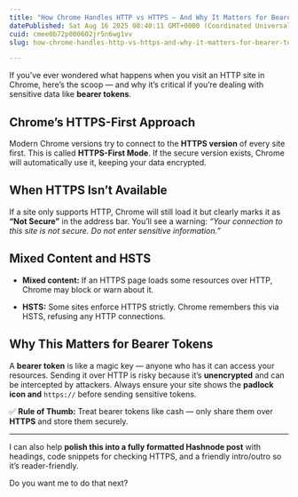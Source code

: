 ```yaml
---
title: "How Chrome Handles HTTP vs HTTPS — And Why It Matters for Bearer Tokens"
datePublished: Sat Aug 16 2025 08:40:11 GMT+0000 (Coordinated Universal Time)
cuid: cmee0b72p000602jr5n6wg1vv
slug: how-chrome-handles-http-vs-https-and-why-it-matters-for-bearer-tokens

---
```


If you’ve ever wondered what happens when you visit an HTTP site in Chrome, here’s the scoop — and why it’s critical if you’re dealing with sensitive data like **bearer tokens**.

## Chrome’s HTTPS-First Approach

Modern Chrome versions try to connect to the **HTTPS version** of every site first. This is called **HTTPS-First Mode**. If the secure version exists, Chrome will automatically use it, keeping your data encrypted.

## When HTTPS Isn’t Available

If a site only supports HTTP, Chrome will still load it but clearly marks it as **“Not Secure”** in the address bar. You’ll see a warning: *“Your connection to this site is not secure. Do not enter sensitive information.”*

## Mixed Content and HSTS

* **Mixed content:** If an HTTPS page loads some resources over HTTP, Chrome may block or warn about it.
    
* **HSTS:** Some sites enforce HTTPS strictly. Chrome remembers this via HSTS, refusing any HTTP connections.
    

## Why This Matters for Bearer Tokens

A **bearer token** is like a magic key — anyone who has it can access your resources. Sending it over HTTP is risky because it’s **unencrypted** and can be intercepted by attackers. Always ensure your site shows the **padlock icon and** `https://` before sending sensitive tokens.

✅ **Rule of Thumb:** Treat bearer tokens like cash — only share them over **HTTPS** and store them securely.

---

I can also help **polish this into a fully formatted Hashnode post** with headings, code snippets for checking HTTPS, and a friendly intro/outro so it’s reader-friendly.

Do you want me to do that next?